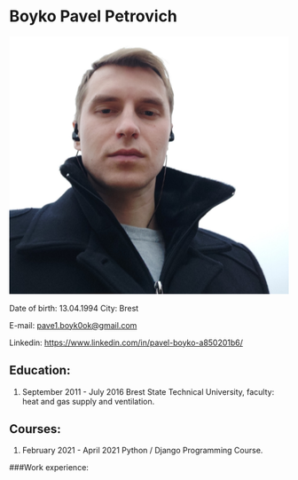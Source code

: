 # Boyko Pavel Petrovich
![img.png](img.png)

Date of birth:  13.04.1994
City: Brest 

E-mail: pave1.boyk0ok@gmail.com

Linkedin: https://www.linkedin.com/in/pavel-boyko-a850201b6/

## Education:
1. September 2011 - July 2016 Brest State Technical University, faculty: heat and gas supply and ventilation.
## Courses:   
1. February 2021 - April 2021 Python / Django Programming Course.

###Work experience: